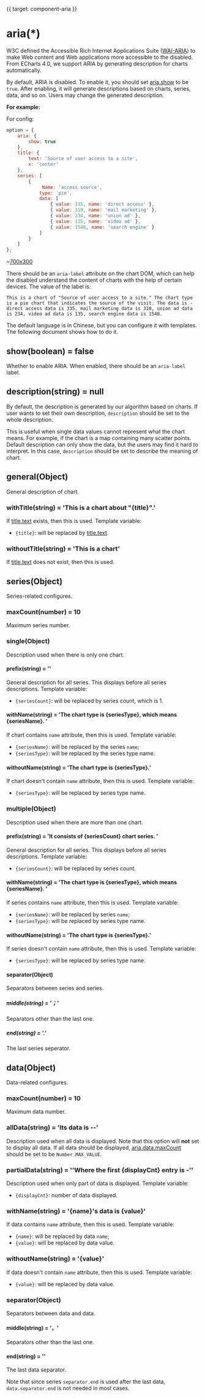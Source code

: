 
{{ target: component-aria }}

# aria(*)

W3C defined the Accessible Rich Internet Applications Suite ([WAI-ARIA](https://www.w3.org/WAI/intro/aria)) to make Web content and Web applications more accessible to the disabled. From ECharts 4.0, we support ARIA by generating description for charts automatically.

By default, ARIA is disabled. To enable it, you should set [aria.show](~aria.show) to be `true`. After enabling, it will generate descriptions based on charts, series, data, and so on. Users may change the generated description.

**For example:**

For config:

```js
option = {
    aria: {
        show: true
    },
    title: {
        text: 'Source of user access to a site',
        x: 'center'
    },
    series: [
        {
             Name: 'access source',
            type: 'pie',
            data: [
                { value: 335, name: 'direct access' },
                { value: 310, name: 'mail marketing' },
                { value: 234, name: 'union ad' },
                { value: 135, name: 'video ad' },
                { value: 1548, name: 'search engine' }
            ]
        }
    ]
};
```

~[700x300](${galleryViewPath}doc-example/aria-pie&edit=1&reset=1)

There should be an `aria-label` attribute on the chart DOM, which can help the disabled understand the content of charts with the help of certain devices. The value of the label is:

```
This is a chart of "Source of user access to a site." The chart type is a pie chart that indicates the source of the visit. The data is - direct access data is 335, mail marketing data is 310, union ad data is 234, video ad data is 135, search engine data is 1548.
```

The default language is in Chinese, but you can configure it with templates. The following document shows how to do it.

## show(boolean) = false

Whether to enable ARIA. When enabled, there should be an `aria-label` label.

## description(string) = null

By default, the description is generated by our algorithm based on charts. If user wants to set their own description, `description` should be set to the whole description.

This is useful when single data values cannot represent what the chart means. For example, if the chart is a map containing many scatter points. Default description can only show the data, but the users may find it hard to interpret. In this case, `description` should be set to describe the meaning of chart.

## general(Object)

General description of chart.

### withTitle(string) = 'This is a chart about "{title}".'

If [title.text](~title.text) exists, then this is used. Template variable:

- `{title}`: will be replaced by [title.text](~title.text).

### withoutTitle(string) = 'This is a chart'

If [title.text](~title.text) does not exist, then this is used.

## series(Object)

Series-related configures.

### maxCount(number) = 10

Maximum series number.

### single(Object)

Description used when there is only one chart.

#### prefix(string) = ''

General description for all series. This displays before all series descriptions. Template variable:

- `{seriesCount}`: will be replaced by series count, which is 1.

#### withName(string) = 'The chart type is {seriesType}, which means {seriesName}. '

If chart contains `name` attribute, then this is used. Template variable:

- `{seriesName}`: will be replaced by the series `name`;
- `{seriesType}`: will be replaced by the series type name.

#### withoutName(string) = 'The chart type is {seriesType}.'

If chart doesn't contain `name` attribute, then this is used. Template variable:

- `{seriesType}`: will be replaced by series type name.

### multiple(Object)

Description used when there are more than one chart.

#### prefix(string) = 'It consists of {seriesCount} chart series. '

General description for all series. This displays before all series descriptions. Template variable:

- `{seriesCount}`: will be replaced by series count.

#### withName(string) = 'The chart type is {seriesType}, which means {seriesName}. '

If series contains `name` attribute, then this is used. Template variable:

- `{seriesName}`: will be replaced by series `name`;
- `{seriesType}`: will be replaced by series type name.

#### withoutName(string) = 'The chart type is {seriesType}.'

If series doesn't contain `name` attribute, then this is used. Template variable:

- `{seriesType}`: will be replaced by series type name.

#### separator(Object)

Separators between series and series.

##### middle(string) = '；'

Separators other than the last one.

##### end(string) = '.'

The last series seperator.

## data(Object)

Data-related configures.

### maxCount(number) = 10

Maximum data number.

### allData(string) = 'Its data is --'

Description used when all data is displayed. Note that this option will **not** set to display all data. If all data should be displayed, [aria.data.maxCount](~aria.data.maxCount) should be set to be `Number.MAX_VALUE`.

### partialData(string) = ''Where the first {displayCnt} entry is -''

Description used when only part of data is displayed. Template variable:

- `{displayCnt}`: number of data displayed.

### withName(string) = '{name}'s data is {value}'

If data contains `name` attribute, then this is used. Template variable:

- `{name}`: will be replaced by data `name`;
- `{value}`: will be replaced by data value.

### withoutName(string) = '{value}'

If data doesn't contain `name` attribute, then this is used. Template variable:

- `{value}`: will be replaced by data value.

### separator(Object)

Separators between data and data.

#### middle(string) = '，'

Separators other than the last one.

#### end(string) = ''

The last data separator.

Note that since series `separator.end` is used after the last data, `data.separator.end` is not needed in most cases.

